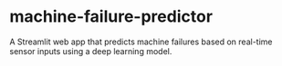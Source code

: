 # machine-failure-predictor
A Streamlit web app that predicts machine failures based on real-time sensor inputs using a deep learning model.
